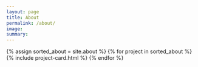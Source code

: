 ```yaml
---
layout: page
title: About
permalink: /about/
image:
summary:
---
```



<div class="margin-top-4">
  <div class="grid-row grid-gap">
    {% assign sorted_about = site.about %}
    {% for project in sorted_about %}
      {% include project-card.html %}
    {% endfor %}
  </div>
</div>
